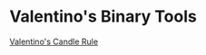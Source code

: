 # Valentino's Binary Tools


<a href="https://gist.githubusercontent.com/valentino242/85ce4e50cc503195786f45af929f7311/raw/b6588a9d69893a41f0718d3e9570f69c885375aa/Valentino'%2520Candle%2520Rule.xml">Valentino's Candle Rule</a> 

